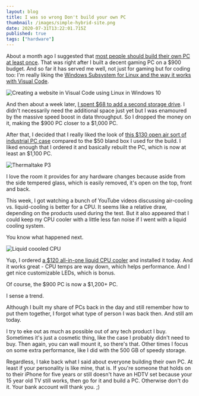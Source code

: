 ```yaml
---
layout: blog
title: I was so wrong Don't build your own PC
thumbnail: /images/simple-hybrid-site.png
date: 2020-07-31T13:22:01.715Z
published: true
tags: ["hardware"]
---
```

About a month ago I suggested that [most people should build their own PC at least once](https://www.kctofel.com/2020-06-28-should-everyone-build-their-own-pc-at-least-once/). That was right after I built a decent gaming PC on a $900 budget. And so far it has served me well, not just for gaming but for coding too: I'm really liking the [Windows Subsystem for Linux and the way it works with Visual Code](https://www.kctofel.com/2020-07-18-interesting-developing-in-ubuntu-through-vs-code-running-in-wsl2-1/).

![Creating a website in Visual Code using Linux in Windows 10](..src/images/gatsby-in-wsl2.jpg)

And then about a week later, [I spent $68 to add a second storage drive](https://www.kctofel.com/2020-07-17-this-68-storage-upgrade-was-well-worth-it-even-if-it-was-twice-the-cost-of-an-ssd/). I didn't necessarily need the additional space just yet but I was enamoured by the massive speed boost in data throughput. So I dropped the money on it, making the $900 PC closer to a $1,000 PC.

After that, I decided that I really liked the look of [this $130 open air sort of industrial PC case](https://www.thermaltake.com/core-p3.html) compared to the $50 bland box I used for the build. I liked enough that I ordered it and basically rebuilt the PC, which is now at least an $1,100 PC. 

![Thermaltake P3](..src/images/thermaltake-p3.jpg)

I love the room it provides for any hardware changes because aside from the side tempered glass, which is easily removed, it's open on the top, front and back.

This week, I got watching a bunch of YouTube videos discussing air-cooling vs. liquid-cooling is better for a CPU. It seems like a relative draw, depending on the products used during the test. But it also appeared that I could keep my CPU cooler with a little less fan noise if I went with a liquid cooling system.

You know what happened next.

![Liquid coooled CPU](..src/images/liquid-cooled-aio.jpg)

Yup, I ordered [a $120 all-in-one liquid CPU cooler](https://www.ekwb.com/shop/ek-aio-240-d-rgb) and installed it today. And it works great - CPU temps are way down, which helps performance. And I get nice customizable LEDs, which is bonus. 

Of course, the $900 PC is now a $1,200+ PC. 

I sense a trend.

Although I built my share of PCs back in the day and still remember how to put them together, I forgot what type of person I was back then. And still am today.

I try to eke out as much as possible out of any tech product I buy. Sometimes it's just a cosmetic thing, like the case I probably didn't need to buy. Then again, you can wall mount it, so there's that. Other times I focus on some extra performance, like I did with the 500 GB of speedy storage. 

Regardless, I take back what I said about everyone building their own PC. At least if your personality is like mine, that is. If you're someone that holds on to their iPhone for five years or still doesn't have an HDTV set because your 15 year old TV still works, then go for it and build a PC. Otherwise don't do it. Your bank account will thank you. ;)
